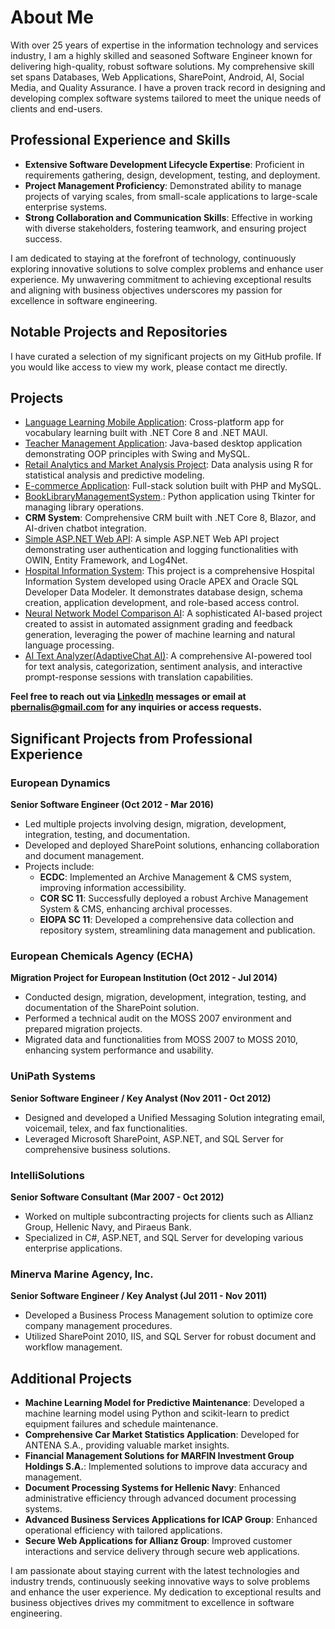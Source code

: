 # About Me

With over 25 years of expertise in the information technology and services industry, I am a highly skilled and seasoned Software Engineer known for delivering high-quality, robust software solutions. My comprehensive skill set spans Databases, Web Applications, SharePoint, Android, AI, Social Media, and Quality Assurance. I have a proven track record in designing and developing complex software systems tailored to meet the unique needs of clients and end-users.

## Professional Experience and Skills

- **Extensive Software Development Lifecycle Expertise**: Proficient in requirements gathering, design, development, testing, and deployment.
- **Project Management Proficiency**: Demonstrated ability to manage projects of varying scales, from small-scale applications to large-scale enterprise systems.
- **Strong Collaboration and Communication Skills**: Effective in working with diverse stakeholders, fostering teamwork, and ensuring project success.

I am dedicated to staying at the forefront of technology, continuously exploring innovative solutions to solve complex problems and enhance user experience. My unwavering commitment to achieving exceptional results and aligning with business objectives underscores my passion for excellence in software engineering.

## Notable Projects and Repositories

I have curated a selection of my significant projects on my GitHub profile. If you would like access to view my work, please contact me directly.

## Projects

- [Language Learning Mobile Application](https://github.com/pbernalis/pbernalis/blob/main/MAUILanguageLearner/README.md): Cross-platform app for vocabulary learning built with .NET Core 8 and .NET MAUI.
- [Teacher Management Application](https://github.com/pbernalis/pbernalis/blob/main/JavaTeacherManager/README.md): Java-based desktop application demonstrating OOP principles with Swing and MySQL.
- [Retail Analytics and Market Analysis Project](https://github.com/pbernalis/pbernalis/blob/main/Market-Analysis-R/README.md): Data analysis using R for statistical analysis and predictive modeling.
- [E-commerce Application](https://github.com/pbernalis/pbernalis/blob/main/PizzaBites/Readme.md): Full-stack solution built with PHP and MySQL.
- [BookLibraryManagementSystem](https://github.com/pbernalis/pbernalis/blob/main/BookLibraryManagementSystem/README.md).: Python application using Tkinter for managing library operations.
- **CRM System**: Comprehensive CRM built with .NET Core 8, Blazor, and AI-driven chatbot integration.
- [Simple ASP.NET Web API](https://github.com/pbernalis/pbernalis/blob/main/SimpleWebAPI/README.md): A simple ASP.NET Web API project demonstrating user authentication and logging functionalities with OWIN, Entity Framework, and Log4Net.
- [Hospital Information System](https://github.com/pbernalis/pbernalis/blob/main/Hospital%20Information%20System%20Oracle%20APEX/README.md): This project is a comprehensive Hospital Information System developed using Oracle APEX and Oracle SQL Developer Data Modeler. It demonstrates database design, schema creation, application development, and role-based access control.
- [Neural Network Model Comparison AI](https://github.com/pbernalis/pbernalis/blob/main/neural-network-model-comparisont-AI/README.md): A sophisticated AI-based project created to assist in automated assignment grading and feedback generation, leveraging the power of machine learning and natural language processing.
- [AI Text Analyzer(AdaptiveChat AI)](https://github.com/pbernalis/pbernalis/blob/main/AITextAnalyzer/README.md): A comprehensive AI-powered tool for text analysis, categorization, sentiment analysis, and interactive prompt-response sessions with translation capabilities.

**Feel free to reach out via [LinkedIn](https://www.linkedin.com/in/pbernalis/) messages or email at [pbernalis@gmail.com](mailto:pbernalis@gmail.com) for any inquiries or access requests.**


## Significant Projects from Professional Experience

### European Dynamics
**Senior Software Engineer (Oct 2012 - Mar 2016)**
- Led multiple projects involving design, migration, development, integration, testing, and documentation.
- Developed and deployed SharePoint solutions, enhancing collaboration and document management.
- Projects include:
  - **ECDC**: Implemented an Archive Management & CMS system, improving information accessibility.
  - **COR SC 11**: Successfully deployed a robust Archive Management System & CMS, enhancing archival processes.
  - **EIOPA SC 11**: Developed a comprehensive data collection and repository system, streamlining data management and publication.

### European Chemicals Agency (ECHA)
**Migration Project for European Institution (Oct 2012 - Jul 2014)**
- Conducted design, migration, development, integration, testing, and documentation of the SharePoint solution.
- Performed a technical audit on the MOSS 2007 environment and prepared migration projects.
- Migrated data and functionalities from MOSS 2007 to MOSS 2010, enhancing system performance and usability.

### UniPath Systems
**Senior Software Engineer / Key Analyst (Nov 2011 - Oct 2012)**
- Designed and developed a Unified Messaging Solution integrating email, voicemail, telex, and fax functionalities.
- Leveraged Microsoft SharePoint, ASP.NET, and SQL Server for comprehensive business solutions.

### IntelliSolutions
**Senior Software Consultant (Mar 2007 - Oct 2012)**
- Worked on multiple subcontracting projects for clients such as Allianz Group, Hellenic Navy, and Piraeus Bank.
- Specialized in C#, ASP.NET, and SQL Server for developing various enterprise applications.

### Minerva Marine Agency, Inc.
**Senior Software Engineer / Key Analyst (Jul 2011 - Nov 2011)**
- Developed a Business Process Management solution to optimize core company management procedures.
- Utilized SharePoint 2010, IIS, and SQL Server for robust document and workflow management.

## Additional Projects

- **Machine Learning Model for Predictive Maintenance**: Developed a machine learning model using Python and scikit-learn to predict equipment failures and schedule maintenance.
- **Comprehensive Car Market Statistics Application**: Developed for ANTENA S.A., providing valuable market insights.
- **Financial Management Solutions for MARFIN Investment Group Holdings S.A.**: Implemented solutions to improve data accuracy and management.
- **Document Processing Systems for Hellenic Navy**: Enhanced administrative efficiency through advanced document processing systems.
- **Advanced Business Services Applications for ICAP Group**: Enhanced operational efficiency with tailored applications.
- **Secure Web Applications for Allianz Group**: Improved customer interactions and service delivery through secure web applications.

I am passionate about staying current with the latest technologies and industry trends, continuously seeking innovative ways to solve problems and enhance the user experience. My dedication to exceptional results and business objectives drives my commitment to excellence in software engineering.
